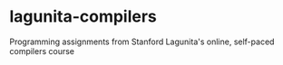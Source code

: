 # lagunita-compilers
Programming assignments from Stanford Lagunita's online, self-paced compilers course

